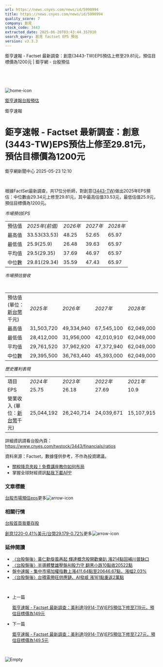 ```yaml
---
url: https://news.cnyes.com/news/id/5990994
title: https://news.cnyes.com/news/id/5990994
quality_score: 7
company: 創見
stock_code: 3443
extracted_date: 2025-06-26T03:43:44.357010
search_query: 創見 factset EPS 預估
version: v3.3.3
---
```


鉅亨速報 - Factset 最新調查：創意(3443-TW)EPS預估上修至29.81元，預估目標價為1200元 | 鉅亨網 - 台股預估

‌

‌

![home-icon](/assets/icons/breadCrumb/symbol-icon-home.svg)

[鉅亨速報](/news/cat/anue_live)[台股預估](/news/cat/tw_forecast)

鉅亨速報

# 鉅亨速報 - Factset 最新調查：創意(3443-TW)EPS預估上修至29.81元，預估目標價為1200元

鉅亨網新聞中心 2025-05-23 12:10

‌

根據FactSet最新調查，共17位分析師，對創意([3443-TW](https://www.cnyes.com/twstock/3443))做出2025年EPS預估：中位數由29.34元上修至29.81元，其中最高估值33.53元，最低估值25.9元，預估目標價為1200元。

*市場預估EPS*

|  |  |  |  |  |
| --- | --- | --- | --- | --- |
| 預估值 | *2025年(前值)* | *2026年* | *2027年* | *2028年* |
| 最高值 | 33.53(33.53) | 48.25 | 52.65 | 65.97 |
| 最低值 | 25.9(25.9) | 26.48 | 39.63 | 65.97 |
| 平均值 | 29.5(29.35) | 37.69 | 46.97 | 65.97 |
| 中位數 | 29.81(29.34) | 35.59 | 47.43 | 65.97 |

*市場預估營收*

‌

|  |  |  |  |  |
| --- | --- | --- | --- | --- |
| 預估值 (單位：[新台幣](https://invest.cnyes.com/forex/detail/usdtwd)千元) | *2025年* | *2026年* | *2027年* | *2028年* |
| 最高值 | 31,503,720 | 49,334,940 | 67,545,100 | 62,049,000 |
| 最低值 | 28,412,000 | 31,956,000 | 42,010,910 | 62,049,000 |
| 平均值 | 29,761,520 | 37,962,920 | 47,372,940 | 62,049,000 |
| 中位數 | 29,395,500 | 36,763,440 | 45,393,000 | 62,049,000 |

*歷史獲利表現*

|  |  |  |  |  |
| --- | --- | --- | --- | --- |
| 項目 | *2024年* | *2023年* | *2022年* | *2021年* |
| EPS | 25.75 | 26.18 | 27.69 | 10.9 |
| 營業收入 (單位：[新台幣](https://invest.cnyes.com/forex/detail/usdtwd)千元) | 25,044,192 | 26,240,714 | 24,039,671 | 15,107,915 |

詳細資訊請看台股內頁：  
<https://www.cnyes.com/twstock/3443/financials/ratios>

資料來源：Factset，數據僅供參考，不作為投資建議。

* [關稅降息夾殺！免費講座教你如何布局](https://www.rsc.com.tw/Cnyes_RSC/SeminarBooking2025InvestmentOutlook.aspx?utm_source=anue&utm_medium=usstocks_end)
* 掌握全球財經資訊[點我下載APP](http://www.cnyes.com/app/?utm_source=mweb&utm_medium=HamMenuBanner&utm_campaign=fixed&utm_content=entr)

### 文章標籤

[台股](https://news.cnyes.com/tag/台股 "台股")[市場預估](https://news.cnyes.com/tag/市場預估 "市場預估")[eps](https://news.cnyes.com/tag/eps "eps")更多![arrow-icon](/assets/icons/arrows/arrow-down.svg)

### 相關行情

[台股首頁](https://www.cnyes.com/twstock)[我要存股](https://supr.link/8OHaU)

[創意1220-0.41%](https://www.cnyes.com/twstock/3443)[美元/台幣29.179-0.72%](https://invest.cnyes.com/forex/detail/USDTWD)更多![arrow-icon](/assets/icons/arrows/arrow-down.svg)

### 延伸閱讀

* [〈台股盤後〉黃仁勳旋風再起 輝達概念股開歡樂趴 漲214點回補川普缺口](/news/id/5974354)
* [〈台股盤後〉半導體雙雄壓盤AI股力守 翻黑小跌10點收20522點](/news/id/5962547)
* [盤中速報 - 集中市場加權指數上漲411.64點至20646.67點，漲幅2.03%](/news/id/5957967)
* [〈台股盤後〉台積電帶旺供應鏈、AI發威 漲161點重返2萬點](/news/id/5952623)

‌

* 上一篇

  [鉅亨速報 - Factset 最新調查：美利達(9914-TW)EPS預估下修至7.19元，預估目標價為149元](/news/id/5991129)
* 下一篇

  [鉅亨速報 - Factset 最新調查：美利達(9914-TW)EPS預估下修至7.27元，預估目標價為149.5元](/news/id/5990456)

‌

![Empty](/assets/icons/skeleton/empty-image.svg)

‌